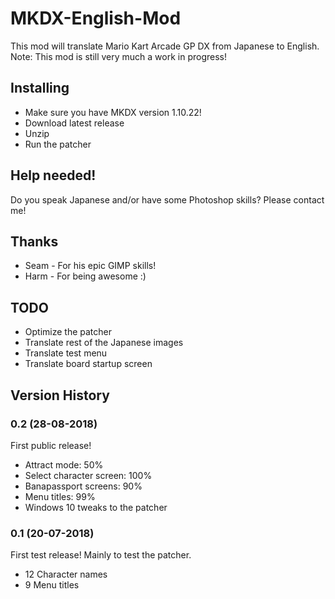 # MKDX-English-Mod

This mod will translate Mario Kart Arcade GP DX from Japanese to English.
Note: This mod is still very much a work in progress!

## Installing

* Make sure you have MKDX version 1.10.22!
* Download latest release
* Unzip
* Run the patcher

## Help needed!

Do you speak Japanese and/or have some Photoshop skills? Please contact me!

## Thanks

* Seam - For his epic GIMP skills!
* Harm - For being awesome :)

## TODO

* Optimize the patcher
* Translate rest of the Japanese images
* Translate test menu
* Translate board startup screen

## Version History

### 0.2 (28-08-2018)

First public release!

* Attract mode: 50%
* Select character screen: 100%
* Banapassport screens: 90%
* Menu titles: 99%
* Windows 10 tweaks to the patcher

### 0.1 (20-07-2018)

First test release! Mainly to test the patcher.

* 12 Character names
* 9 Menu titles